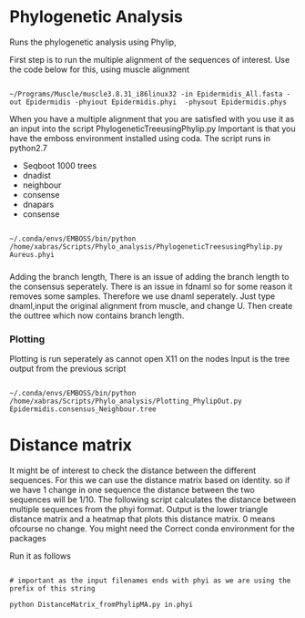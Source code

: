 # Phylogenetic Analysis

Runs the phylogenetic analysis using Phylip, 

First step is to run the multiple alignment of the sequences of interest. Use the code below for this, using muscle alignment


```

~/Programs/Muscle/muscle3.8.31_i86linux32 -in Epidermidis_All.fasta -out Epidermidis -phyiout Epidermidis.phyi  -physout Epidermidis.phys

```

When you have a multiple alignment that you are satisfied with you use it as an input into the script PhylogeneticTreeusingPhylip.py 
Important is that you have the emboss environment installed using coda. The script runs in python2.7

* Seqboot 1000 trees
* dnadist 
* neighbour 
* consense 
* dnapars
* consense


```

~/.conda/envs/EMBOSS/bin/python /home/xabras/Scripts/Phylo_analysis/PhylogeneticTreesusingPhylip.py Aureus.phyi 

```


### 

Adding the branch length, 
There is an issue of adding the branch length to the consensus seperately. There is an issue in fdnaml so for some reason it removes some samples. Therefore we use dnaml seperately. Just type dnaml,input the original alignment from muscle, and change U. Then create the outtree which now contains branch length. 



### Plotting 

Plotting is run seperately as cannot open X11 on the nodes 
Input is the tree output from the previous script


```

~/.conda/envs/EMBOSS/bin/python /home/xabras/Scripts/Phylo_analysis/Plotting_PhylipOut.py Epidermidis.consensus_Neighbour.tree

```


# Distance matrix 

It might be of interest to check the distance between the different sequences. For this we can use the distance matrix based on identity. so if we have 1 change in one sequence the distance between the two sequences will be 1/10. 
The following script calculates the distance between multiple sequences from the phyi format. Output is the lower triangle distance matrix and a heatmap that plots this distance matrix. 0 means ofcourse no change. You might need the Correct conda environment for the packages 

Run it as follows 


```

# important as the input filenames ends with phyi as we are using the prefix of this string

python DistanceMatrix_fromPhylipMA.py in.phyi 

```
